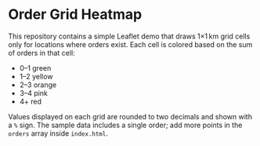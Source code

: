 # Order Grid Heatmap

This repository contains a simple Leaflet demo that draws 1×1 km grid cells only for locations where orders exist. Each cell is colored based on the sum of orders in that cell:

* 0–1 green
* 1–2 yellow
* 2–3 orange
* 3–4 pink
* 4+ red

Values displayed on each grid are rounded to two decimals and shown with a `%` sign. The sample data includes a single order; add more points in the `orders` array inside `index.html`.
